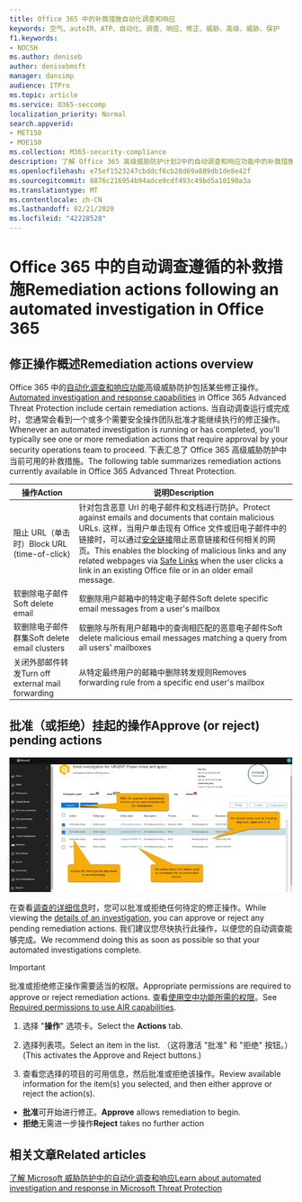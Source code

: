 ```yaml
---
title: Office 365 中的补救措施自动化调查和响应
keywords: 空气、autoIR、ATP、自动化、调查、响应、修正、威胁、高级、威胁、保护
f1.keywords:
- NOCSH
ms.author: deniseb
author: denisebmsft
manager: dansimp
audience: ITPro
ms.topic: article
ms.service: O365-seccomp
localization_priority: Normal
search.appverid:
- MET150
- MOE150
ms.collection: M365-security-compliance
description: 了解 Office 365 高级威胁防护计划2中的自动调查和响应功能中的补救措施。
ms.openlocfilehash: e75ef1523247cbddcf6cb28d69a889db1de8e42f
ms.sourcegitcommit: 8876c216954b94adce9cdf493c49bd5a10190a3a
ms.translationtype: MT
ms.contentlocale: zh-CN
ms.lasthandoff: 02/21/2020
ms.locfileid: "42228528"
---
```

# <a name="remediation-actions-following-an-automated-investigation-in-office-365"></a><span data-ttu-id="72412-104">Office 365 中的自动调查遵循的补救措施</span><span class="sxs-lookup"><span data-stu-id="72412-104">Remediation actions following an automated investigation in Office 365</span></span>

## <a name="remediation-actions-overview"></a><span data-ttu-id="72412-105">修正操作概述</span><span class="sxs-lookup"><span data-stu-id="72412-105">Remediation actions overview</span></span>

<span data-ttu-id="72412-106">Office 365 中的[自动化调查和响应功能](https://docs.microsoft.com/microsoft-365/security/office-365-security/office-365-air)高级威胁防护包括某些修正操作。</span><span class="sxs-lookup"><span data-stu-id="72412-106">[Automated investigation and response capabilities](https://docs.microsoft.com/microsoft-365/security/office-365-security/office-365-air) in Office 365 Advanced Threat Protection include certain remediation actions.</span></span> <span data-ttu-id="72412-107">当自动调查运行或完成时，您通常会看到一个或多个需要安全操作团队批准才能继续执行的修正操作。</span><span class="sxs-lookup"><span data-stu-id="72412-107">Whenever an automated investigation is running or has completed, you'll typically see one or more remediation actions that require approval by your security operations team to proceed.</span></span> <span data-ttu-id="72412-108">下表汇总了 Office 365 高级威胁防护中当前可用的补救措施。</span><span class="sxs-lookup"><span data-stu-id="72412-108">The following table summarizes remediation actions currently available in Office 365 Advanced Threat Protection.</span></span> 

|<span data-ttu-id="72412-109">操作</span><span class="sxs-lookup"><span data-stu-id="72412-109">Action</span></span> | <span data-ttu-id="72412-110">说明</span><span class="sxs-lookup"><span data-stu-id="72412-110">Description</span></span> |
|-----|-----|
|<span data-ttu-id="72412-111">阻止 URL（单击时）</span><span class="sxs-lookup"><span data-stu-id="72412-111">Block URL (time-of-click)</span></span> |<span data-ttu-id="72412-112">针对包含恶意 Url 的电子邮件和文档进行防护。</span><span class="sxs-lookup"><span data-stu-id="72412-112">Protect against emails and documents that contain malicious URLs.</span></span> <span data-ttu-id="72412-113">这样，当用户单击现有 Office 文件或旧电子邮件中的链接时，可以通过[安全链接](https://docs.microsoft.com/microsoft-365/security/office-365-security/atp-safe-links)阻止恶意链接和任何相关的网页。</span><span class="sxs-lookup"><span data-stu-id="72412-113">This enables the blocking of malicious links and any related webpages via [Safe Links](https://docs.microsoft.com/microsoft-365/security/office-365-security/atp-safe-links) when the user clicks a link in an existing Office file or in an older email message.</span></span> |
|<span data-ttu-id="72412-114">软删除电子邮件</span><span class="sxs-lookup"><span data-stu-id="72412-114">Soft delete email</span></span>  |<span data-ttu-id="72412-115">软删除用户邮箱中的特定电子邮件</span><span class="sxs-lookup"><span data-stu-id="72412-115">Soft delete specific email messages from a user's mailbox</span></span>|
|<span data-ttu-id="72412-116">软删除电子邮件群集</span><span class="sxs-lookup"><span data-stu-id="72412-116">Soft delete email clusters</span></span>  |<span data-ttu-id="72412-117">软删除与所有用户邮箱中的查询相匹配的恶意电子邮件</span><span class="sxs-lookup"><span data-stu-id="72412-117">Soft delete malicious email messages matching a query from all users' mailboxes</span></span>|
|<span data-ttu-id="72412-118">关闭外部邮件转发</span><span class="sxs-lookup"><span data-stu-id="72412-118">Turn off external mail forwarding</span></span> |<span data-ttu-id="72412-119">从特定最终用户的邮箱中删除转发规则</span><span class="sxs-lookup"><span data-stu-id="72412-119">Removes forwarding rule from a specific end user's mailbox</span></span>|

## <a name="approve-or-reject-pending-actions"></a><span data-ttu-id="72412-120">批准（或拒绝）挂起的操作</span><span class="sxs-lookup"><span data-stu-id="72412-120">Approve (or reject) pending actions</span></span>

![航空调查操作页](../../media/air-investigationactionspage.png)

<span data-ttu-id="72412-122">在查看[调查的详细信息](air-view-investigation-results.md)时，您可以批准或拒绝任何待定的修正操作。</span><span class="sxs-lookup"><span data-stu-id="72412-122">While viewing the [details of an investigation](air-view-investigation-results.md), you can approve or reject any pending remediation actions.</span></span> <span data-ttu-id="72412-123">我们建议您尽快执行此操作，以便您的自动调查能够完成。</span><span class="sxs-lookup"><span data-stu-id="72412-123">We recommend doing this as soon as possible so that your automated investigations complete.</span></span>

> [!IMPORTANT]
> <span data-ttu-id="72412-124">批准或拒绝修正操作需要适当的权限。</span><span class="sxs-lookup"><span data-stu-id="72412-124">Appropriate permissions are required to approve or reject remediation actions.</span></span> <span data-ttu-id="72412-125">查看[使用空中功能所需的权限](office-365-air.md#required-permissions-to-use-air-capabilities)。</span><span class="sxs-lookup"><span data-stu-id="72412-125">See [Required permissions to use AIR capabilities](office-365-air.md#required-permissions-to-use-air-capabilities).</span></span>

1. <span data-ttu-id="72412-126">选择 "**操作**" 选项卡。</span><span class="sxs-lookup"><span data-stu-id="72412-126">Select the **Actions** tab.</span></span>

2. <span data-ttu-id="72412-127">选择列表项。</span><span class="sxs-lookup"><span data-stu-id="72412-127">Select an item in the list.</span></span> <span data-ttu-id="72412-128">（这将激活 "批准" 和 "拒绝" 按钮。）</span><span class="sxs-lookup"><span data-stu-id="72412-128">(This activates the Approve and Reject buttons.)</span></span>

3. <span data-ttu-id="72412-129">查看您选择的项目的可用信息，然后批准或拒绝该操作。</span><span class="sxs-lookup"><span data-stu-id="72412-129">Review available information for the item(s) you selected, and then either approve or reject the action(s).</span></span> 
 - <span data-ttu-id="72412-130">**批准**可开始进行修正。</span><span class="sxs-lookup"><span data-stu-id="72412-130">**Approve** allows remediation to begin.</span></span>
 - <span data-ttu-id="72412-131">**拒绝**无需进一步操作</span><span class="sxs-lookup"><span data-stu-id="72412-131">**Reject** takes no further action</span></span>

## <a name="related-articles"></a><span data-ttu-id="72412-132">相关文章</span><span class="sxs-lookup"><span data-stu-id="72412-132">Related articles</span></span>

[<span data-ttu-id="72412-133">了解 Microsoft 威胁防护中的自动化调查和响应</span><span class="sxs-lookup"><span data-stu-id="72412-133">Learn about automated investigation and response in Microsoft Threat Protection</span></span>](https://docs.microsoft.com/microsoft-365/security/mtp/mtp-autoir)